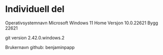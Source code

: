 # Individuell del

Operativsystemnavn	Microsoft Windows 11 Home
Versjon	10.0.22621 Bygg 22621

git version 2.42.0.windows.2

Brukernavn github: benjaminpapp


